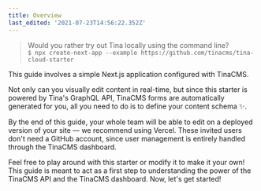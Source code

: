 ```yaml
---
title: Overview
last_edited: '2021-07-23T14:56:22.352Z'
---
```


> Would you rather try out Tina locally using the command line?<br /> `$ npx create-next-app --example https://github.com/tinacms/tina-cloud-starter`

This guide involves a simple Next.js application configured with TinaCMS.

Not only can you visually edit content in real-time, but since this starter is powered by Tina's GraphQL API, TinaCMS forms are automatically generated for you, all you need to do is to define your content schema ✨.

By the end of this guide, your whole team will be able to edit on a deployed version of your site — we recommend using Vercel. These invited users don't need a GitHub account, since user management is entirely handled through the TinaCMS dashboard.

Feel free to play around with this starter or modify it to make it your own! This guide is meant to act as a first step to understanding the power of the TinaCMS API and the TinaCMS dashboard. Now, let's get started!

